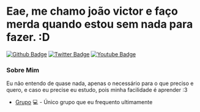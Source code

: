 
# Eae, me chamo joão victor e faço merda quando estou sem nada para fazer. :D

[![Github Badge](https://img.shields.io/badge/-Github-000?style=flat-square&logo=Github&logoColor=white&link=https://github.com/fagnerpsantos)](https://github.com/fagnerpsantos)
[![Twitter Badge](https://img.shields.io/badge/-Twitter-1ca0f1?style=flat-square&labelColor=1ca0f1&logo=twitter&logoColor=white&link=https://twitter.com/x2sckw)](https://twitter.com/x2sckw)
[![Youtube Badge](https://img.shields.io/badge/-YouTube-ff0000?style=flat-square&labelColor=ff0000&logo=youtube&logoColor=white&link=https://www.youtube.com/channel/UCZBLXRvQKUzCbR9ldePl7EQ)](https://www.youtube.com/channel/UCZBLXRvQKUzCbR9ldePl7EQ)

### Sobre Mim
Eu não entendo de quase nada, apenas o necessário para o que preciso e quero, e  caso eu precise eu estudo, pois minha facilidade é aprender  :3

- [Grupo](https://discord.gg/QnGDmU3men) 💻 - Único grupo que eu frequento ultimamente 
